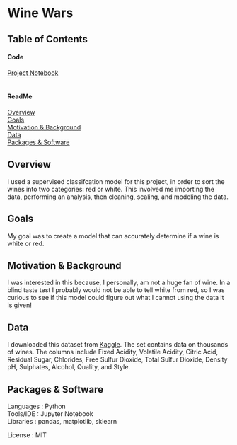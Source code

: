# Wine Wars

## Table of Contents 

#### Code
[Project Notebook](https://github.com/Oliviad27/DATA601_Midterm/blob/main/DATA601_Midterm.ipynb)
<br>
<br>
#### ReadMe
[Overview](https://github.com/Oliviad27/DATA601_Midterm#overview)
<br>
[Goals](https://github.com/Oliviad27/DATA601_Midterm#goals)
<br>
[Motivation & Background](https://github.com/Oliviad27/DATA601_Midterm#motivation--background)
<br>
[Data](https://github.com/Oliviad27/DATA601_Midterm#data)
<br>
[Packages & Software](https://github.com/Oliviad27/DATA601_Midterm#packages--software)


## Overview
I used a supervised classifcation model for this project, in order to sort the wines into two categories: red or white. This involved me importing the data, performing an analysis, then cleaning, scaling, and modeling the data.

## Goals
My goal was to create a model that can accurately determine if a wine is white or red.

## Motivation & Background
I was interested in this because, I personally, am not a huge fan of wine. In a blind taste test I probably would not be able to tell white from red, so I was curious to see if this model could figure out what I cannot using the data it is given!

## Data
I downloaded this dataset from [Kaggle](https://www.kaggle.com/numberswithkartik/red-white-wine-dataset?select=wine_dataset.csv). The set contains data on thousands of wines. The columns include Fixed Acidity, Volatile Acidity, 	Citric Acid,	Residual Sugar,	Chlorides,	Free Sulfur Dioxide,	Total Sulfur Dioxide,	Density	pH,	Sulphates, Alcohol,	Quality, and Style.

## Packages & Software
Languages : Python
<br>
Tools/IDE : Jupyter Notebook
<br>
Libraries : pandas, matplotlib, sklearn


License : MIT
